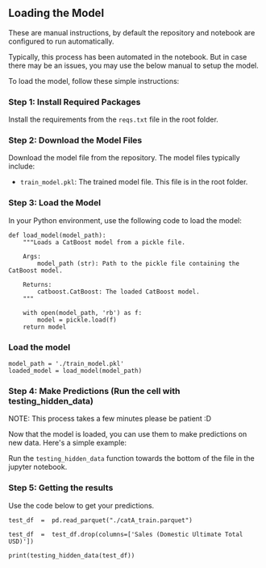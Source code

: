 ## Loading the Model

These are manual instructions, by default the repository and notebook are configured to run automatically.

Typically, this process has been automated in the notebook. But in case there may be an issues, you may use the below manual to setup the model.

To load the model, follow these simple instructions:

### Step 1: Install Required Packages

Install the requirements from the `reqs.txt` file in the root folder.

### Step 2: Download the Model Files

Download the model file from the repository. The model files typically include:

- `train_model.pkl`: The trained model file. This file is in the root folder.

### Step 3: Load the Model

In your Python environment, use the following code to load the model:

```
def load_model(model_path):
    """Loads a CatBoost model from a pickle file.

    Args:
        model_path (str): Path to the pickle file containing the CatBoost model.

    Returns:
        catboost.CatBoost: The loaded CatBoost model.
    """

    with open(model_path, 'rb') as f:
        model = pickle.load(f)
    return model
```

### Load the model

```
model_path = './train_model.pkl'
loaded_model = load_model(model_path)
```

### Step 4: Make Predictions (Run the cell with testing_hidden_data)
NOTE: This process takes a few minutes please be patient :D

Now that the model is loaded, you can use them to make predictions on new data. Here's a simple example:

Run the `testing_hidden_data` function towards the bottom of the file in the jupyter notebook.

### Step 5: Getting the results

Use the code below to get your predictions.

```
test_df  =  pd.read_parquet("./catA_train.parquet")

test_df  =  test_df.drop(columns=['Sales (Domestic Ultimate Total USD)'])

print(testing_hidden_data(test_df))
```
